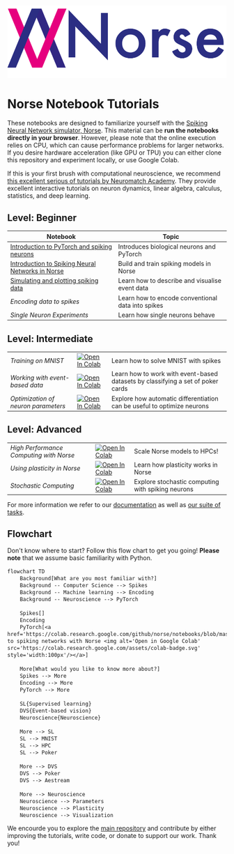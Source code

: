 <p align="center">
<img src="https://raw.githubusercontent.com/norse/norse/master/logo.png" alt="Norse logo"/>
</p>     

# Norse Notebook Tutorials

These notebooks are designed to familiarize yourself with the [Spiking Neural Network simulator, Norse](https://github.com/norse/norse).
This material can be **run the notebooks directly in your browser**.
However, please note that the online execution relies on CPU, which can cause performance problems for larger networks.
If you desire hardware acceleration (like GPU or TPU) you can either clone this repository and experiment locally, or use Google Colab.

If this is your first brush with computational neuroscience, we recommend [this excellent serious of tutorials by Neuromatch Academy](https://compneuro.neuromatch.io/tutorials/W0D1_PythonWorkshop1/student/W0D1_Tutorial1.html).
They provide excellent interactive tutorials on neuron dynamics, linear algebra, calculus, statistics, and deep learning.

## Level: Beginner

| Notebook | Topic | 
| ------------------ | --- | 
| [Introduction to PyTorch and spiking neurons](https://norse.github.io/notebooks/intro_spikes.html) | Introduces biological neurons and PyTorch | 
| [Introduction to Spiking Neural Networks in Norse](https://norse.github.io/notebooks/intro_norse.html) | Build and train spiking models in Norse |
| [Simulating and plotting spiking data](https://norse.github.io/notebooks/intro_plotting.html) | Learn how to describe and visualise event data |
| *Encoding data to spikes* | Learn how to encode conventional data into spikes |
| *Single Neuron Experiments* | Learn how single neurons behave |

## Level: Intermediate

| | | |
| ------------------ | --- | --- |
| *Training on MNIST* | [![Open In Colab](https://colab.research.google.com/assets/colab-badge.svg)](https://colab.research.google.com/github/norse/notebooks/blob/master/mnist_classifiers.ipynb) | Learn how to solve MNIST with spikes
| *Working with event-based data* | [![Open In Colab](https://colab.research.google.com/assets/colab-badge.svg)](https://colab.research.google.com/github/norse/notebooks/blob/master/poker-dvs_classifier.ipynb) | Learn how to work with event-based datasets by classifying a set of poker cards
| *Optimization of neuron parameters* | [![Open In Colab](https://colab.research.google.com/assets/colab-badge.svg)](https://colab.research.google.com/github/norse/notebooks/blob/master/parameter-learning.ipynb) | Explore how automatic differentiation can be useful to optimize neurons


## Level: Advanced

| | | |
| ------------------ | --- | --- |
| *High Performance Computing with Norse* | [![Open In Colab](https://colab.research.google.com/assets/colab-badge.svg)](https://colab.research.google.com/github/norse/notebooks/blob/master/high-performance-computing.ipynb) | Scale Norse models to HPCs! |
| *Using plasticity in Norse* | [![Open In Colab](https://colab.research.google.com/assets/colab-badge.svg)](https://colab.research.google.com/github/norse/notebooks/blob/master/stp_example.ipynb) | Learn how plasticity works in Norse |
| *Stochastic Computing* | [![Open In Colab](https://colab.research.google.com/assets/colab-badge.svg)](https://colab.research.google.com/github/norse/notebooks/blob/master/stochastic-computing.ipynb) | Explore stochastic computing with spiking neurons |

For more information we refer to our [documentation](https://norse.ai/docs) as well as [our suite of tasks](https://github.com/norse/norse/task/).

## Flowchart

Don't know where to start? Follow this flow chart to get you going!
**Please note** that we assume basic familiarity with Python.

```mermaid
flowchart TD
    Background[What are you most familiar with?]
    Background -- Computer Science --> Spikes
    Background -- Machine learning --> Encoding
    Background -- Neuroscience --> PyTorch

    Spikes[]
    Encoding
    PyTorch[<a href='https://colab.research.google.com/github/norse/notebooks/blob/master/intro_norse.ipynb'>Introduction to spiking networks with Norse <img alt='Open in Google Colab' src='https://colab.research.google.com/assets/colab-badge.svg' style='width:100px'/></a>]

    More[What would you like to know more about?]
    Spikes --> More
    Encoding --> More
    PyTorch --> More

    SL{Supervised learning}
    DVS{Event-based vision}
    Neuroscience{Neuroscience}

    More --> SL 
    SL --> MNIST
    SL --> HPC
    SL --> Poker

    More --> DVS
    DVS --> Poker
    DVS --> Aestream
    
    More --> Neuroscience
    Neuroscience --> Parameters
    Neuroscience --> Plasticity
    Neuroscience --> Visualization
```

We encourde you to explore the [main repository](https://github.com/norse/norse/) and contribute by either improving the tutorials, write code, or donate to support our work. Thank you!







